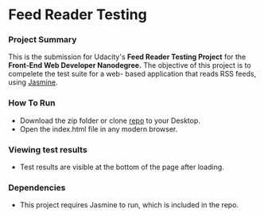 # Feed Reader Testing

### Project Summary

This is the submission for Udacity's **Feed Reader Testing Project** for the **Front-End Web Developer Nanodegree.** The objective of this project is to compelete the test suite for a web- based application that reads RSS feeds, using [Jasmine](http://jasmine.github.io/).

### How To Run

* Download the zip folder or clone [repo](https://github.com/kinjalparmar/fend) to your Desktop.
* Open the index.html file in any modern browser.

### Viewing test results
* Test results are visible at the bottom of the page after loading.

### Dependencies
* This project requires Jasmine to run, which is included in the repo.

